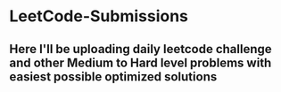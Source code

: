 # LeetCode-Submissions

## Here I'll be uploading daily leetcode challenge and other Medium to Hard level problems with easiest possible optimized solutions 
